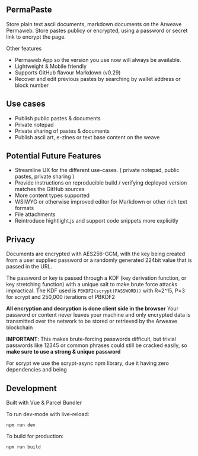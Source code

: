 
## PermaPaste 

Store plain text ascii documents, markdown documents on the Arweave Permaweb. Store pastes publicy or encrypted, using a password or secret link to encrypt the page. 

Other features

- Permaweb App so the version you use now will always be available. 
- Lightweight & Mobile friendly
- Supports GitHub flavour Markdown (v0.29) 
- Recover and edit previous pastes by searching by wallet address or block number

## Use cases 

- Publish public pastes & documents
- Private notepad 
- Private sharing of pastes & documents  
- Publish ascii art, e-zines or text base content on the weave

## Potential Future Features 

- Streamline UX for the different use-cases. ( private notepad, public pastes, private sharing )
- Provide instructions on reproducible build / verifying deployed version matches the GitHub sources
- More content types supported 
- WSIWYG or otherwise improved editor for Markdown or other rich text formats
- File attachments
- Reintroduce hightlight.js and support code snippets more explicitly

## Privacy

Documents are encrypted with AES256-GCM, with the key being created from a user supplied password or a randomly
generated 224bit value that is passed in the URL. 

The password or key is passed through a KDF (key derivation function, or key stretching function) with a unique salt to make brute force attacks impractical. The KDF used is `PBKDF2(scrypt(PASSWORD))` with R=2^15, P=3 for scrypt and 250,000 iterations of PBKDF2
 
**All encryption and decryption is done client side in the browser** Your password or content never leaves your machine and only encrypted data is transmitted over the network to be stored or retrieved by the Arweave blockchain

**IMPORTANT**: This makes brute-forcing passwords difficult, but trivial passwords like 12345 or common phrases could still be cracked easily, so **make sure to use a strong & unique password**

For scrypt we use the scrypt-async npm library, due it having zero dependencies and being 

## Development

Built with Vue & Parcel Bundler

To run dev-mode with live-reload: 

`npm run dev`

To build for production:

`npm run build`

